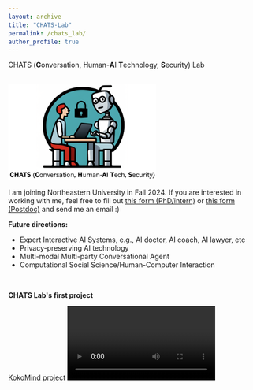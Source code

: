 ```yaml
---
layout: archive
title: "CHATS-Lab"
permalink: /chats_lab/
author_profile: true
---
```

CHATS (**C**onversation, **H**uman-**A**I **T**echnology, **S**ecurity) Lab

<br/>

<!-- ![image info](./pictures/image.png) -->
<!-- ![CHATS](https://github.com/wyshi/wyshi.github.io/blob/master/_pages/logo.png) -->

<img src="logo.png" width="300">

<!-- ![alt text](logo.png "Title") -->

<br/>

I am joining Northeastern University in Fall 2024. If you are interested in working with me, feel free to fill out [this form (PhD/intern)](https://forms.gle/WNUv7y8ds4dXoVkH8) or [this form (Postdoc)](https://forms.gle/AwWxjcEsCD9LdswFA) and send me an email :)

**Future directions:**
<ul>
  <li>Expert Interactive AI Systems, e.g., AI doctor, AI coach, AI lawyer, etc</li>
  <li>Privacy-preserving AI technology</li>
  <li>Multi-modal Multi-party Conversational Agent</li>
  <li>Computational Social Science/Human-Computer Interaction</li>
</ul>
<br>

**CHATS Lab's first project**

[KokoMind project](https://chats-lab.github.io/KokoMind/)
<video src="https://github.com/CHATS-lab/KokoMind/assets/13882237/731427bf-0d3c-4870-b36e-e146f954309b" controls="controls" style="max-width: 730px;">
</video>


